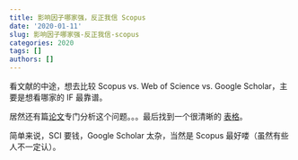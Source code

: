 ```yaml
---
title: 影响因子哪家强，反正我信 Scopus
date: '2020-01-11'
slug: 影响因子哪家强-反正我信-scopus
categories: 2020
tags: []
authors: []
---
```




看文献的中途，想去比较 Scopus vs. Web of Science vs. Google Scholar，主要是想看哪家的 IF 最靠谱。

居然还有篇[论文](https://doi.org/10.1016/j.joi.2018.09.002)专门分析这个问题。。。最后找到一个很清晰的 [表格](https://instr.iastate.libguides.com/c.php?g=901522&p=6492159)。

简单来说，SCI 要钱，Google Scholar 太杂，当然是 Scopus 最好喽（虽然有些人不一定认）。

